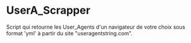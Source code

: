# UserA_Scrapper
Script qui retourne les User_Agents d'un navigateur de votre choix sous format 'yml' à partir du site "useragentstring.com".
